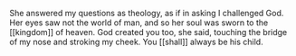 She answered my questions as theology, as if in asking I challenged God. Her eyes saw not the world of man, and so her soul was sworn to the [[kingdom]] of heaven. God created you too, she said, touching the bridge of my nose and stroking my cheek. You [[shall]] always be his child.  